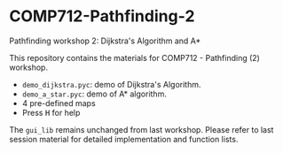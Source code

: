 # COMP712-Pathfinding-2
Pathfinding workshop 2: Dijkstra's Algorithm and A*

This repository contains the materials for COMP712 - Pathfinding (2) workshop.

- `demo_dijkstra.pyc`: demo of Dijkstra's Algorithm.
- `demo_a_star.pyc`: demo of A* algorithm.
- 4 pre-defined maps
- Press <kbd>H</kbd> for help

The `gui_lib` remains unchanged from last workshop. Please refer to last session material for detailed implementation and function lists.
